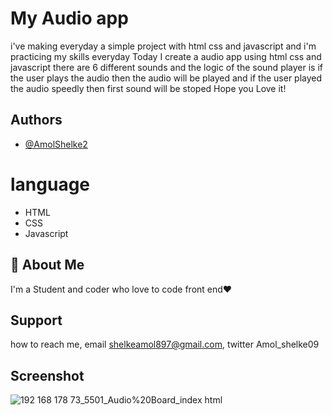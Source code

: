 # My Audio app


i've making everyday a simple project with html css and javascript and i'm practicing my skills everyday
Today I create a audio app using html css and javascript there are 6 different sounds and the logic of the sound player is if the user plays the audio then the audio will be played and if the user played the audio speedly then first sound will be stoped Hope you Love it! 

## Authors

- [@AmolShelke2](https://www.github.com/AmolShelke2)

# language

* HTML  
* CSS  
* Javascript

## 🚀 About Me

I'm a Student and coder who love to code front end❤️

## Support

how to reach me, email shelkeamol897@gmail.com, twitter Amol_shelke09


## Screenshot
![192 168 178 73_5501_Audio%20Board_index html](https://user-images.githubusercontent.com/95171638/145932349-c0511219-d412-4cc2-a96b-09376641be6d.png)
